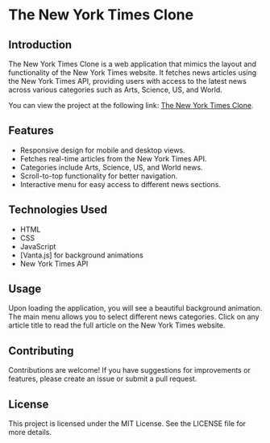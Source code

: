 # The New York Times Clone

## Introduction
The New York Times Clone is a web application that mimics the layout and functionality of the New York Times website. It fetches news articles using the New York Times API, providing users with access to the latest news across various categories such as Arts, Science, US, and World.

You can view the project at the following link: [The New York Times Clone](https://rodienjillian.github.io/NYTimes/).


## Features
- Responsive design for mobile and desktop views.
- Fetches real-time articles from the New York Times API.
- Categories include Arts, Science, US, and World news.
- Scroll-to-top functionality for better navigation.
- Interactive menu for easy access to different news sections.

## Technologies Used
- HTML
- CSS
- JavaScript
- [Vanta.js] for background animations
- New York Times API

## Usage
Upon loading the application, you will see a beautiful background animation.
The main menu allows you to select different news categories.
Click on any article title to read the full article on the New York Times website.

## Contributing
Contributions are welcome! If you have suggestions for improvements or features, please create an issue or submit a pull request.

## License
This project is licensed under the MIT License. See the LICENSE file for more details.

